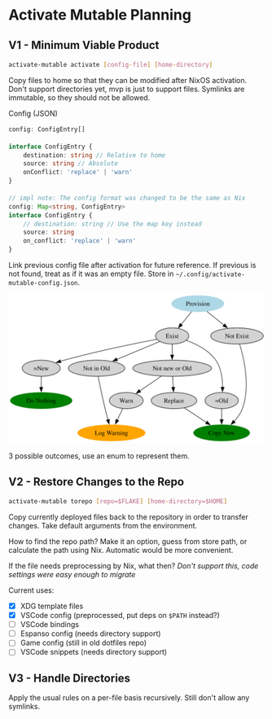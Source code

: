 # Activate Mutable Planning

## V1 - Minimum Viable Product

```sh
activate-mutable activate [config-file] [home-directory]
```

Copy files to home so that they can be modified after NixOS activation. Don't
support directories yet, mvp is just to support files. Symlinks are immutable,
so they should not be allowed.

Config (JSON)

```ts
config: ConfigEntry[]

interface ConfigEntry {
    destination: string // Relative to home
    source: string // Absolute
    onConflict: 'replace' | 'warn'
}

// impl note: The config format was changed to be the same as Nix
config: Map<string, ConfigEntry>
interface ConfigEntry {
    // destination: string // Use the map key instead
    source: string
    on_conflict: 'replace' | 'warn'
}
```

Link previous config file after activation for future reference. If previous is
not found, treat as if it was an empty file. Store in
`~/.config/activate-mutable-config.json`.

![Activate Mutable Flowchart](./activate-mutable-flowchart.svg)

3 possible outcomes, use an enum to represent them.

## V2 - Restore Changes to the Repo

```sh
activate-mutable torepo [repo=$FLAKE] [home-directory=$HOME]
```

Copy currently deployed files back to the repository in order to transfer
changes. Take default arguments from the environment.

How to find the repo path? Make it an option, guess from store path, or
calculate the path using Nix. Automatic would be more convenient.

If the file needs preprocessing by Nix, what then? _Don't support this, code
settings were easy enough to migrate_

Current uses:

- [x] XDG template files
- [x] VSCode config (preprocessed, put deps on `$PATH` instead?)
- [ ] VSCode bindings
- [ ] Espanso config (needs directory support)
- [ ] Game config (still in old dotfiles repo)
- [ ] VSCode snippets (needs directory support)

## V3 - Handle Directories

Apply the usual rules on a per-file basis recursively. Still don't allow any
symlinks.

